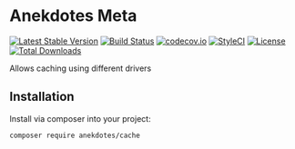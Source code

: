 # Anekdotes Meta

[![Latest Stable Version](https://poser.pugx.org/anekdotes/cache/v/stable)](https://packagist.org/packages/anekdotes/cache)
[![Build Status](https://travis-ci.org/anekdotes/cache.svg)](https://travis-ci.org/anekdotes/cache)
[![codecov.io](https://codecov.io/github/anekdotes/cache/coverage.svg?branch=master)](https://codecov.io/github/anekdotes/cache?branch=master)
[![StyleCI](https://styleci.io/repos/58052897/shield?style=flat)](https://styleci.io/repos/58052897)
[![License](https://poser.pugx.org/anekdotes/cache/license)](https://packagist.org/packages/anekdotes/cache)
[![Total Downloads](https://poser.pugx.org/anekdotes/cache/downloads)](https://packagist.org/packages/anekdotes/cache)

Allows caching using different drivers

## Installation

Install via composer into your project:

    composer require anekdotes/cache
